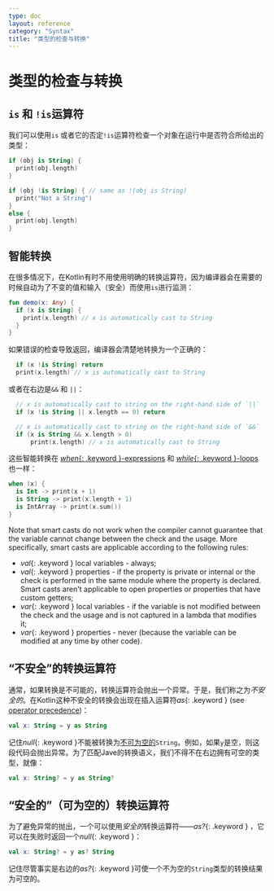 ```yaml
---
type: doc
layout: reference
category: "Syntax"
title: "类型的检查与转换"
---
```


# 类型的检查与转换

## `is` 和 `!is`运算符


我们可以使用`is` 或者它的否定`!is`运算符检查一个对象在运行中是否符合所给出的类型：

``` kotlin
if (obj is String) {
  print(obj.length)
}

if (obj !is String) { // same as !(obj is String)
  print("Not a String")
}
else {
  print(obj.length)
}
```

## 智能转换


在很多情况下，在Kotlin有时不用使用明确的转换运算符，因为编译器会在需要的时候自动为了不变的值和输入（安全）而使用`is`进行监测：

``` kotlin
fun demo(x: Any) {
  if (x is String) {
    print(x.length) // x is automatically cast to String
  }
}
```


如果错误的检查导致返回，编译器会清楚地转换为一个正确的：

``` kotlin
  if (x !is String) return
  print(x.length) // x is automatically cast to String
```


或者在右边是`&&` 和 `||`：

``` kotlin
  // x is automatically cast to string on the right-hand side of `||`
  if (x !is String || x.length == 0) return

  // x is automatically cast to string on the right-hand side of `&&`
  if (x is String && x.length > 0)
      print(x.length) // x is automatically cast to String
```



这些智能转换在 [*when*{: .keyword }-expressions](control-flow.html#when-expressions)
和 [*while*{: .keyword }-loops](control-flow.html#while-loops) 也一样：

``` kotlin
when (x) {
  is Int -> print(x + 1)
  is String -> print(x.length + 1)
  is IntArray -> print(x.sum())
}
```

Note that smart casts do not work when the compiler cannot guarantee that the variable cannot change between the check and the usage.
More specifically, smart casts are applicable according to the following rules:

  * *val*{: .keyword } local variables - always;
  * *val*{: .keyword } properties - if the property is private or internal or the check is performed in the same module where the property is declared. Smart casts aren't applicable to open properties or properties that have custom getters;
  * *var*{: .keyword } local variables - if the variable is not modified between the check and the usage and is not captured in a lambda that modifies it;
  * *var*{: .keyword } properties - never (because the variable can be modified at any time by other code).


## “不安全”的转换运算符

通常，如果转换是不可能的，转换运算符会抛出一个异常。于是，我们称之为*不安全的*。在Kotlin这种不安全的转换会出现在插入运算符*as*{: .keyword } (see [operator precedence](grammar.html#operator-precedence))：

``` kotlin
val x: String = y as String
```


记住*null*{: .keyword }不能被转换为[不可为空的](null-safety.html)`String`。例如，如果`y`是空，则这段代码会抛出异常。为了匹配Jave的转换语义，我们不得不在右边拥有可空的类型，就像：

``` kotlin
val x: String? = y as String?
```

## “安全的”（可为空的）转换运算符


为了避免异常的抛出，一个可以使用*安全的*转换运算符——*as?*{: .keyword } ，它可以在失败时返回一个*null*{: .keyword }：

``` kotlin
val x: String? = y as? String
```


记住尽管事实是右边的*as?*{: .keyword }可使一个不为空的`String`类型的转换结果为可空的。





